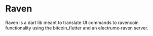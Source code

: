 # Raven

Raven is a dart lib meant to translate UI commands to ravencoin functionality using the bitcoin_flutter and an electrumx-raven server.
